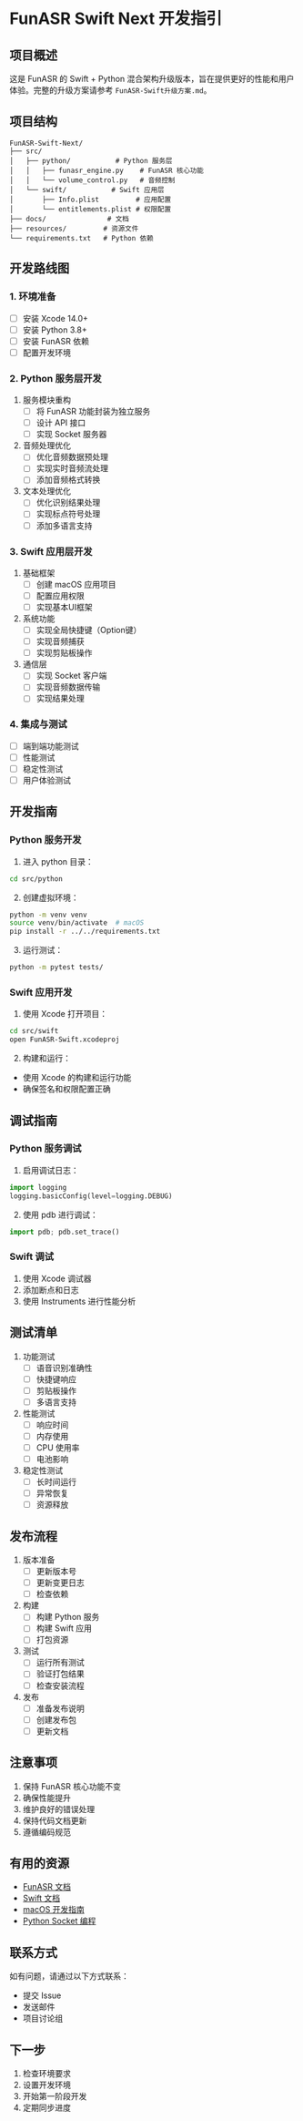 # FunASR Swift Next 开发指引

## 项目概述
这是 FunASR 的 Swift + Python 混合架构升级版本，旨在提供更好的性能和用户体验。完整的升级方案请参考 `FunASR-Swift升级方案.md`。

## 项目结构
```
FunASR-Swift-Next/
├── src/
│   ├── python/           # Python 服务层
│   │   ├── funasr_engine.py    # FunASR 核心功能
│   │   └── volume_control.py   # 音频控制
│   └── swift/           # Swift 应用层
│       ├── Info.plist         # 应用配置
│       └── entitlements.plist # 权限配置
├── docs/               # 文档
├── resources/         # 资源文件
└── requirements.txt   # Python 依赖
```

## 开发路线图

### 1. 环境准备
- [ ] 安装 Xcode 14.0+
- [ ] 安装 Python 3.8+
- [ ] 安装 FunASR 依赖
- [ ] 配置开发环境

### 2. Python 服务层开发
1. 服务模块重构
   - [ ] 将 FunASR 功能封装为独立服务
   - [ ] 设计 API 接口
   - [ ] 实现 Socket 服务器

2. 音频处理优化
   - [ ] 优化音频数据预处理
   - [ ] 实现实时音频流处理
   - [ ] 添加音频格式转换

3. 文本处理优化
   - [ ] 优化识别结果处理
   - [ ] 实现标点符号处理
   - [ ] 添加多语言支持

### 3. Swift 应用层开发
1. 基础框架
   - [ ] 创建 macOS 应用项目
   - [ ] 配置应用权限
   - [ ] 实现基本UI框架

2. 系统功能
   - [ ] 实现全局快捷键（Option键）
   - [ ] 实现音频捕获
   - [ ] 实现剪贴板操作

3. 通信层
   - [ ] 实现 Socket 客户端
   - [ ] 实现音频数据传输
   - [ ] 实现结果处理

### 4. 集成与测试
- [ ] 端到端功能测试
- [ ] 性能测试
- [ ] 稳定性测试
- [ ] 用户体验测试

## 开发指南

### Python 服务开发
1. 进入 python 目录：
```bash
cd src/python
```

2. 创建虚拟环境：
```bash
python -m venv venv
source venv/bin/activate  # macOS
pip install -r ../../requirements.txt
```

3. 运行测试：
```bash
python -m pytest tests/
```

### Swift 应用开发
1. 使用 Xcode 打开项目：
```bash
cd src/swift
open FunASR-Swift.xcodeproj
```

2. 构建和运行：
- 使用 Xcode 的构建和运行功能
- 确保签名和权限配置正确

## 调试指南

### Python 服务调试
1. 启用调试日志：
```python
import logging
logging.basicConfig(level=logging.DEBUG)
```

2. 使用 pdb 进行调试：
```python
import pdb; pdb.set_trace()
```

### Swift 调试
1. 使用 Xcode 调试器
2. 添加断点和日志
3. 使用 Instruments 进行性能分析

## 测试清单
1. 功能测试
   - [ ] 语音识别准确性
   - [ ] 快捷键响应
   - [ ] 剪贴板操作
   - [ ] 多语言支持

2. 性能测试
   - [ ] 响应时间
   - [ ] 内存使用
   - [ ] CPU 使用率
   - [ ] 电池影响

3. 稳定性测试
   - [ ] 长时间运行
   - [ ] 异常恢复
   - [ ] 资源释放

## 发布流程
1. 版本准备
   - [ ] 更新版本号
   - [ ] 更新变更日志
   - [ ] 检查依赖

2. 构建
   - [ ] 构建 Python 服务
   - [ ] 构建 Swift 应用
   - [ ] 打包资源

3. 测试
   - [ ] 运行所有测试
   - [ ] 验证打包结果
   - [ ] 检查安装流程

4. 发布
   - [ ] 准备发布说明
   - [ ] 创建发布包
   - [ ] 更新文档

## 注意事项
1. 保持 FunASR 核心功能不变
2. 确保性能提升
3. 维护良好的错误处理
4. 保持代码文档更新
5. 遵循编码规范

## 有用的资源
- [FunASR 文档](https://github.com/alibaba-damo-academy/FunASR)
- [Swift 文档](https://swift.org/documentation/)
- [macOS 开发指南](https://developer.apple.com/macos/)
- [Python Socket 编程](https://docs.python.org/3/library/socket.html)

## 联系方式
如有问题，请通过以下方式联系：
- 提交 Issue
- 发送邮件
- 项目讨论组

## 下一步
1. 检查环境要求
2. 设置开发环境
3. 开始第一阶段开发
4. 定期同步进度 